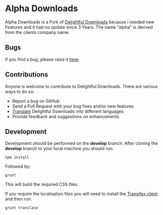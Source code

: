 # Alpha Downloads 

Alpha Downloads is a Fork of [Delightful Downloads](https://de.wordpress.org/plugins/delightful-downloads/) because i needed new Features and it had no update since 3 Years. The name "alpha" is derived from the clients company name.

## Bugs

If you find a bug, please raise it [here](https://github.com/A5hleyRich/delightful-downloads/issues).

## Contributions

Anyone is welcome to contribute to Delightful Downloads. There are various ways to do so:

* Report a bug on GitHub
* Send a Pull Request with your bug fixes and/or new features
* [Translate](https://www.transifex.com/projects/p/delightful-downloads/) Delightful Downloads into different languages
* Provide feedback and suggestions on enhancements

## Development

Development should be performed on the __develop__ branch. After cloning the __develop__ branch to your local machine you should run:

`npm install`

Followed by:

`grunt`

This will build the required CSS files.

If you require the localisation files you will need to install the [Transifex client](http://docs.transifex.com/client/setup/) and then run:

`grunt translate`
